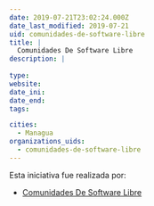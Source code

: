 ```yaml
---
date: 2019-07-21T23:02:24.000Z
date_last_modified: 2019-07-21
uid: comunidades-de-software-libre
title: |
  Comunidades De Software Libre
description: |
  
type: 
website: 
date_ini: 
date_end: 
tags:

cities: 
  - Managua
organizations_uids:
  - comunidades-de-software-libre
---
```


Esta iniciativa fue realizada por:

- [Comunidades De Software Libre](/organizaciones/comunidades-de-software-libre)
